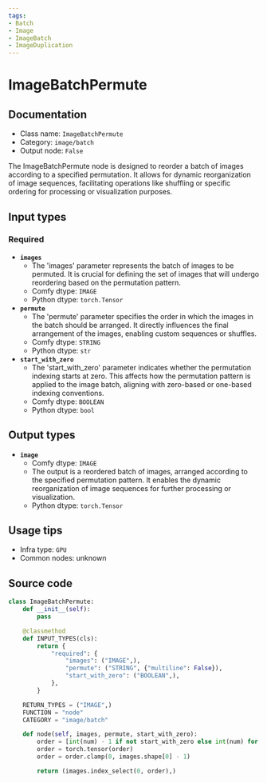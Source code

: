 ```yaml
---
tags:
- Batch
- Image
- ImageBatch
- ImageDuplication
---
```


# ImageBatchPermute
## Documentation
- Class name: `ImageBatchPermute`
- Category: `image/batch`
- Output node: `False`

The ImageBatchPermute node is designed to reorder a batch of images according to a specified permutation. It allows for dynamic reorganization of image sequences, facilitating operations like shuffling or specific ordering for processing or visualization purposes.
## Input types
### Required
- **`images`**
    - The 'images' parameter represents the batch of images to be permuted. It is crucial for defining the set of images that will undergo reordering based on the permutation pattern.
    - Comfy dtype: `IMAGE`
    - Python dtype: `torch.Tensor`
- **`permute`**
    - The 'permute' parameter specifies the order in which the images in the batch should be arranged. It directly influences the final arrangement of the images, enabling custom sequences or shuffles.
    - Comfy dtype: `STRING`
    - Python dtype: `str`
- **`start_with_zero`**
    - The 'start_with_zero' parameter indicates whether the permutation indexing starts at zero. This affects how the permutation pattern is applied to the image batch, aligning with zero-based or one-based indexing conventions.
    - Comfy dtype: `BOOLEAN`
    - Python dtype: `bool`
## Output types
- **`image`**
    - Comfy dtype: `IMAGE`
    - The output is a reordered batch of images, arranged according to the specified permutation pattern. It enables the dynamic reorganization of image sequences for further processing or visualization.
    - Python dtype: `torch.Tensor`
## Usage tips
- Infra type: `GPU`
- Common nodes: unknown


## Source code
```python
class ImageBatchPermute:
    def __init__(self):
        pass

    @classmethod
    def INPUT_TYPES(cls):
        return {
            "required": {
                "images": ("IMAGE",),
                "permute": ("STRING", {"multiline": False}),
                "start_with_zero": ("BOOLEAN",),
            },
        }

    RETURN_TYPES = ("IMAGE",)
    FUNCTION = "node"
    CATEGORY = "image/batch"

    def node(self, images, permute, start_with_zero):
        order = [int(num) - 1 if not start_with_zero else int(num) for num in re.findall(r'\d+', permute)]
        order = torch.tensor(order)
        order = order.clamp(0, images.shape[0] - 1)

        return (images.index_select(0, order),)

```
